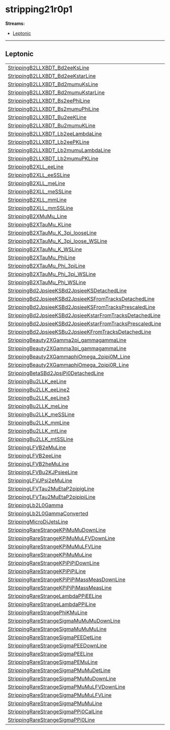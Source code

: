# stripping21r0p1

**Streams:**

-   [Leptonic](#leptonic)

------------------------------------------------------------------------

## <span id="leptonic">Leptonic</span>

|                                                                                                                               |                                                                 |       |
|-------------------------------------------------------------------------------------------------------------------------------|-----------------------------------------------------------------|-------|
| [StrippingB2LLXBDT_Bd2eeKsLine](stripping21r0p1-b2llxbdt-bd2eeksline)                                                         | Phys/B2LLXBDT_Bd2eeKsLine/Particles                             | 1.0   |
| [StrippingB2LLXBDT_Bd2eeKstarLine](stripping21r0p1-b2llxbdt-bd2eekstarline)                                                   | Phys/B2LLXBDT_Bd2eeKstarLine/Particles                          | 1.0   |
| [StrippingB2LLXBDT_Bd2mumuKsLine](stripping21r0p1-b2llxbdt-bd2mumuksline)                                                     | Phys/B2LLXBDT_Bd2mumuKsLine/Particles                           | 1.0   |
| [StrippingB2LLXBDT_Bd2mumuKstarLine](stripping21r0p1-b2llxbdt-bd2mumukstarline)                                               | Phys/B2LLXBDT_Bd2mumuKstarLine/Particles                        | 1.0   |
| [StrippingB2LLXBDT_Bs2eePhiLine](stripping21r0p1-b2llxbdt-bs2eephiline)                                                       | Phys/B2LLXBDT_Bs2eePhiLine/Particles                            | 1.0   |
| [StrippingB2LLXBDT_Bs2mumuPhiLine](stripping21r0p1-b2llxbdt-bs2mumuphiline)                                                   | Phys/B2LLXBDT_Bs2mumuPhiLine/Particles                          | 1.0   |
| [StrippingB2LLXBDT_Bu2eeKLine](stripping21r0p1-b2llxbdt-bu2eekline)                                                           | Phys/B2LLXBDT_Bu2eeKLine/Particles                              | 1.0   |
| [StrippingB2LLXBDT_Bu2mumuKLine](stripping21r0p1-b2llxbdt-bu2mumukline)                                                       | Phys/B2LLXBDT_Bu2mumuKLine/Particles                            | 1.0   |
| [StrippingB2LLXBDT_Lb2eeLambdaLine](stripping21r0p1-b2llxbdt-lb2eelambdaline)                                                 | Phys/B2LLXBDT_Lb2eeLambdaLine/Particles                         | 1.0   |
| [StrippingB2LLXBDT_Lb2eePKLine](stripping21r0p1-b2llxbdt-lb2eepkline)                                                         | Phys/B2LLXBDT_Lb2eePKLine/Particles                             | 1.0   |
| [StrippingB2LLXBDT_Lb2mumuLambdaLine](stripping21r0p1-b2llxbdt-lb2mumulambdaline)                                             | Phys/B2LLXBDT_Lb2mumuLambdaLine/Particles                       | 1.0   |
| [StrippingB2LLXBDT_Lb2mumuPKLine](stripping21r0p1-b2llxbdt-lb2mumupkline)                                                     | Phys/B2LLXBDT_Lb2mumuPKLine/Particles                           | 1.0   |
| [StrippingB2XLL_eeLine](stripping21r0p1-b2xll-eeline)                                                                         | Phys/B2XLL_eeLine/Particles                                     | 1.0   |
| [StrippingB2XLL_eeSSLine](stripping21r0p1-b2xll-eessline)                                                                     | Phys/B2XLL_eeSSLine/Particles                                   | 1.0   |
| [StrippingB2XLL_meLine](stripping21r0p1-b2xll-meline)                                                                         | Phys/B2XLL_meLine/Particles                                     | 1.0   |
| [StrippingB2XLL_meSSLine](stripping21r0p1-b2xll-messline)                                                                     | Phys/B2XLL_meSSLine/Particles                                   | 1.0   |
| [StrippingB2XLL_mmLine](stripping21r0p1-b2xll-mmline)                                                                         | Phys/B2XLL_mmLine/Particles                                     | 1.0   |
| [StrippingB2XLL_mmSSLine](stripping21r0p1-b2xll-mmssline)                                                                     | Phys/B2XLL_mmSSLine/Particles                                   | 1.0   |
| [StrippingB2XMuMu_Line](stripping21r0p1-b2xmumu-line)                                                                         | Phys/B2XMuMu_Line/Particles                                     | 1.0   |
| [StrippingB2XTauMu_KLine](stripping21r0p1-b2xtaumu-kline)                                                                     | Phys/B2XTauMu_KLine/Particles                                   | 1.0   |
| [StrippingB2XTauMu_K\_3pi_looseLine](stripping21r0p1-b2xtaumu-k-3pi-looseline)                                                | Phys/B2XTauMu_K\_3pi_looseLine/Particles                        | 1.0   |
| [StrippingB2XTauMu_K\_3pi_loose_WSLine](stripping21r0p1-b2xtaumu-k-3pi-loose-wsline)                                          | Phys/B2XTauMu_K\_3pi_loose_WSLine/Particles                     | 0.500 |
| [StrippingB2XTauMu_K\_WSLine](stripping21r0p1-b2xtaumu-k-wsline)                                                              | Phys/B2XTauMu_K\_WSLine/Particles                               | 0.500 |
| [StrippingB2XTauMu_PhiLine](stripping21r0p1-b2xtaumu-philine)                                                                 | Phys/B2XTauMu_PhiLine/Particles                                 | 1.0   |
| [StrippingB2XTauMu_Phi_3piLine](stripping21r0p1-b2xtaumu-phi-3piline)                                                         | Phys/B2XTauMu_Phi_3piLine/Particles                             | 1.0   |
| [StrippingB2XTauMu_Phi_3pi_WSLine](stripping21r0p1-b2xtaumu-phi-3pi-wsline)                                                   | Phys/B2XTauMu_Phi_3pi_WSLine/Particles                          | 0.500 |
| [StrippingB2XTauMu_Phi_WSLine](stripping21r0p1-b2xtaumu-phi-wsline)                                                           | Phys/B2XTauMu_Phi_WSLine/Particles                              | 0.500 |
| [StrippingBd2JpsieeKSBd2JpsieeKSDetachedLine](stripping21r0p1-bd2jpsieeksbd2jpsieeksdetachedline)                             | Phys/Bd2JpsieeKSBd2JpsieeKSDetachedLine/Particles               | 1.0   |
| [StrippingBd2JpsieeKSBd2JpsieeKSFromTracksDetachedLine](stripping21r0p1-bd2jpsieeksbd2jpsieeksfromtracksdetachedline)         | Phys/Bd2JpsieeKSBd2JpsieeKSFromTracksDetachedLine/Particles     | 1.0   |
| [StrippingBd2JpsieeKSBd2JpsieeKSFromTracksPrescaledLine](stripping21r0p1-bd2jpsieeksbd2jpsieeksfromtracksprescaledline)       | Phys/Bd2JpsieeKSBd2JpsieeKSFromTracksPrescaledLine/Particles    | 0.100 |
| [StrippingBd2JpsieeKSBd2JpsieeKstarFromTracksDetachedLine](stripping21r0p1-bd2jpsieeksbd2jpsieekstarfromtracksdetachedline)   | Phys/Bd2JpsieeKSBd2JpsieeKstarFromTracksDetachedLine/Particles  | 1.0   |
| [StrippingBd2JpsieeKSBd2JpsieeKstarFromTracksPrescaledLine](stripping21r0p1-bd2jpsieeksbd2jpsieekstarfromtracksprescaledline) | Phys/Bd2JpsieeKSBd2JpsieeKstarFromTracksPrescaledLine/Particles | 0.100 |
| [StrippingBd2JpsieeKSBu2JpsieeKFromTracksDetachedLine](stripping21r0p1-bd2jpsieeksbu2jpsieekfromtracksdetachedline)           | Phys/Bd2JpsieeKSBu2JpsieeKFromTracksDetachedLine/Particles      | 1.0   |
| [StrippingBeauty2XGamma2pi_gammagammaLine](stripping21r0p1-beauty2xgamma2pi-gammagammaline)                                   | Phys/Beauty2XGamma2pi_gammagammaLine/Particles                  | 1.0   |
| [StrippingBeauty2XGamma3pi_gammagammaLine](stripping21r0p1-beauty2xgamma3pi-gammagammaline)                                   | Phys/Beauty2XGamma3pi_gammagammaLine/Particles                  | 1.0   |
| [StrippingBeauty2XGammaphiOmega_2pipi0M_Line](stripping21r0p1-beauty2xgammaphiomega-2pipi0m-line)                             | Phys/Beauty2XGammaphiOmega_2pipi0M_Line/Particles               | 1.0   |
| [StrippingBeauty2XGammaphiOmega_2pipi0R_Line](stripping21r0p1-beauty2xgammaphiomega-2pipi0r-line)                             | Phys/Beauty2XGammaphiOmega_2pipi0R_Line/Particles               | 1.0   |
| [StrippingBetaSBd2JpsiPi0DetachedLine](stripping21r0p1-betasbd2jpsipi0detachedline)                                           | Phys/BetaSBd2JpsiPi0DetachedLine/Particles                      | 1.0   |
| [StrippingBu2LLK_eeLine](stripping21r0p1-bu2llk-eeline)                                                                       | Phys/Bu2LLK_eeLine/Particles                                    | 1.0   |
| [StrippingBu2LLK_eeLine2](stripping21r0p1-bu2llk-eeline2)                                                                     | Phys/Bu2LLK_eeLine2/Particles                                   | 1.0   |
| [StrippingBu2LLK_eeLine3](stripping21r0p1-bu2llk-eeline3)                                                                     | Phys/Bu2LLK_eeLine3/Particles                                   | 1.0   |
| [StrippingBu2LLK_meLine](stripping21r0p1-bu2llk-meline)                                                                       | Phys/Bu2LLK_meLine/Particles                                    | 1.0   |
| [StrippingBu2LLK_meSSLine](stripping21r0p1-bu2llk-messline)                                                                   | Phys/Bu2LLK_meSSLine/Particles                                  | 1.0   |
| [StrippingBu2LLK_mmLine](stripping21r0p1-bu2llk-mmline)                                                                       | Phys/Bu2LLK_mmLine/Particles                                    | 1.0   |
| [StrippingBu2LLK_mtLine](stripping21r0p1-bu2llk-mtline)                                                                       | Phys/Bu2LLK_mtLine/Particles                                    | 1.0   |
| [StrippingBu2LLK_mtSSLine](stripping21r0p1-bu2llk-mtssline)                                                                   | Phys/Bu2LLK_mtSSLine/Particles                                  | 1.0   |
| [StrippingLFVB2eMuLine](stripping21r0p1-fvb2emuline)                                                                          | Phys/LFVB2eMuLine/Particles                                     | 1.0   |
| [StrippingLFVB2eeLine](stripping21r0p1-fvb2eeline)                                                                            | Phys/LFVB2eeLine/Particles                                      | 1.0   |
| [StrippingLFVB2heMuLine](stripping21r0p1-fvb2hemuline)                                                                        | Phys/LFVB2heMuLine/Particles                                    | 1.0   |
| [StrippingLFVBu2KJPsieeLine](stripping21r0p1-fvbu2kjpsieeline)                                                                | Phys/LFVBu2KJPsieeLine/Particles                                | 1.0   |
| [StrippingLFVJPsi2eMuLine](stripping21r0p1-fvjpsi2emuline)                                                                    | Phys/LFVJPsi2eMuLine/Particles                                  | 1.0   |
| [StrippingLFVTau2MuEtaP2pipigLine](stripping21r0p1-fvtau2muetap2pipigline)                                                    | Phys/LFVTau2MuEtaP2pipigLine/Particles                          | 1.0   |
| [StrippingLFVTau2MuEtaP2pipipiLine](stripping21r0p1-fvtau2muetap2pipipiline)                                                  | Phys/LFVTau2MuEtaP2pipipiLine/Particles                         | 1.0   |
| [StrippingLb2L0Gamma](stripping21r0p1-b2l0gamma)                                                                              | Phys/Lb2L0Gamma/Particles                                       | 1.0   |
| [StrippingLb2L0GammaConverted](stripping21r0p1-b2l0gammaconverted)                                                            | Phys/Lb2L0GammaConverted/Particles                              | 1.0   |
| [StrippingMicroDiJetsLine](stripping21r0p1-icrodijetsline)                                                                    | Phys/MicroDiJetsLine/Particles                                  | 0.500 |
| [StrippingRareStrangeKPiMuMuDownLine](stripping21r0p1-rarestrangekpimumudownline)                                             | Phys/RareStrangeKPiMuMuDownLine/Particles                       | 1.0   |
| [StrippingRareStrangeKPiMuMuLFVDownLine](stripping21r0p1-rarestrangekpimumulfvdownline)                                       | Phys/RareStrangeKPiMuMuLFVDownLine/Particles                    | 1.0   |
| [StrippingRareStrangeKPiMuMuLFVLine](stripping21r0p1-rarestrangekpimumulfvline)                                               | Phys/RareStrangeKPiMuMuLFVLine/Particles                        | 1.0   |
| [StrippingRareStrangeKPiMuMuLine](stripping21r0p1-rarestrangekpimumuline)                                                     | Phys/RareStrangeKPiMuMuLine/Particles                           | 1.0   |
| [StrippingRareStrangeKPiPiPiDownLine](stripping21r0p1-rarestrangekpipipidownline)                                             | Phys/RareStrangeKPiPiPiDownLine/Particles                       | 0.100 |
| [StrippingRareStrangeKPiPiPiLine](stripping21r0p1-rarestrangekpipipiline)                                                     | Phys/RareStrangeKPiPiPiLine/Particles                           | 0.010 |
| [StrippingRareStrangeKPiPiPiMassMeasDownLine](stripping21r0p1-rarestrangekpipipimassmeasdownline)                             | Phys/RareStrangeKPiPiPiMassMeasDownLine/Particles               | 1.0   |
| [StrippingRareStrangeKPiPiPiMassMeasLine](stripping21r0p1-rarestrangekpipipimassmeasline)                                     | Phys/RareStrangeKPiPiPiMassMeasLine/Particles                   | 1.0   |
| [StrippingRareStrangeLambdaPPiEELine](stripping21r0p1-rarestrangelambdappieeline)                                             | Phys/RareStrangeLambdaPPiEELine/Particles                       | 1.0   |
| [StrippingRareStrangeLambdaPPiLine](stripping21r0p1-rarestrangelambdappiline)                                                 | Phys/RareStrangeLambdaPPiLine/Particles                         | 0.010 |
| [StrippingRareStrangePhiKMuLine](stripping21r0p1-rarestrangephikmuline)                                                       | Phys/RareStrangePhiKMuLine/Particles                            | 0.010 |
| [StrippingRareStrangeSigmaMuMuMuDownLine](stripping21r0p1-rarestrangesigmamumumudownline)                                     | Phys/RareStrangeSigmaMuMuMuDownLine/Particles                   | 1.0   |
| [StrippingRareStrangeSigmaMuMuMuLine](stripping21r0p1-rarestrangesigmamumumuline)                                             | Phys/RareStrangeSigmaMuMuMuLine/Particles                       | 1.0   |
| [StrippingRareStrangeSigmaPEEDetLine](stripping21r0p1-rarestrangesigmapeedetline)                                             | Phys/RareStrangeSigmaPEEDetLine/Particles                       | 1.0   |
| [StrippingRareStrangeSigmaPEEDownLine](stripping21r0p1-rarestrangesigmapeedownline)                                           | Phys/RareStrangeSigmaPEEDownLine/Particles                      | 0.100 |
| [StrippingRareStrangeSigmaPEELine](stripping21r0p1-rarestrangesigmapeeline)                                                   | Phys/RareStrangeSigmaPEELine/Particles                          | 1.0   |
| [StrippingRareStrangeSigmaPEMuLine](stripping21r0p1-rarestrangesigmapemuline)                                                 | Phys/RareStrangeSigmaPEMuLine/Particles                         | 1.0   |
| [StrippingRareStrangeSigmaPMuMuDetLine](stripping21r0p1-rarestrangesigmapmumudetline)                                         | Phys/RareStrangeSigmaPMuMuDetLine/Particles                     | 1.0   |
| [StrippingRareStrangeSigmaPMuMuDownLine](stripping21r0p1-rarestrangesigmapmumudownline)                                       | Phys/RareStrangeSigmaPMuMuDownLine/Particles                    | 1.0   |
| [StrippingRareStrangeSigmaPMuMuLFVDownLine](stripping21r0p1-rarestrangesigmapmumulfvdownline)                                 | Phys/RareStrangeSigmaPMuMuLFVDownLine/Particles                 | 0.100 |
| [StrippingRareStrangeSigmaPMuMuLFVLine](stripping21r0p1-rarestrangesigmapmumulfvline)                                         | Phys/RareStrangeSigmaPMuMuLFVLine/Particles                     | 1.0   |
| [StrippingRareStrangeSigmaPMuMuLine](stripping21r0p1-rarestrangesigmapmumuline)                                               | Phys/RareStrangeSigmaPMuMuLine/Particles                        | 1.0   |
| [StrippingRareStrangeSigmaPPi0CalLine](stripping21r0p1-rarestrangesigmappi0calline)                                           | Phys/RareStrangeSigmaPPi0CalLine/Particles                      | 1.0   |
| [StrippingRareStrangeSigmaPPi0Line](stripping21r0p1-rarestrangesigmappi0line)                                                 | Phys/RareStrangeSigmaPPi0Line/Particles                         | 1.0   |
